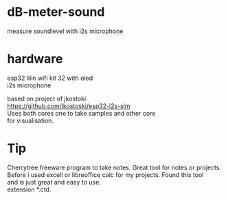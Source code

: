 # dB-meter-sound
measure soundlevel with i2s microphone
# hardware
esp32 lilin wifi kit 32 with oled <br/>
i2s microphone <br/>

based on project of jkostoki <br/>
https://github.com/ikostoski/esp32-i2s-slm <br/>
Uses both cores one to take samples and other core <br/>
for visualisation.<br/>

# Tip
Cherrytree freeware program to take notes. Great tool for notes or projects. <br/>
Before i used excell or libreoffice calc for my projects. Found this tool <br/>
and is just great and easy to use. <br/>
extension *.ctd.
